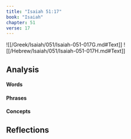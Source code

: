 ```yaml
---
title: "Isaiah 51:17"
book: "Isaiah"
chapter: 51
verse: 17
---
```

![[/Greek/Isaiah/051/Isaiah-051-017G.md#Text]]
![[/Hebrew/Isaiah/051/Isaiah-051-017H.md#Text]]

## Analysis

#### Words

#### Phrases

#### Concepts

## Reflections
